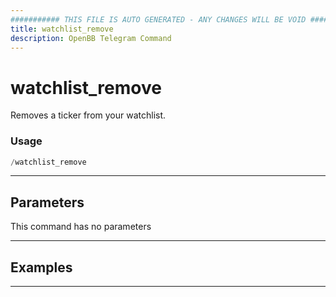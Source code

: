 ```yaml
---
########### THIS FILE IS AUTO GENERATED - ANY CHANGES WILL BE VOID ###########
title: watchlist_remove
description: OpenBB Telegram Command
---
```


# watchlist_remove

Removes a ticker from your watchlist.

### Usage

```python wordwrap
/watchlist_remove
```

---

## Parameters

This command has no parameters



---

## Examples


---
